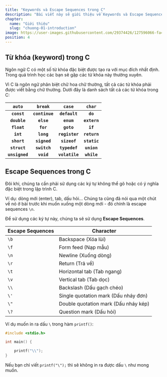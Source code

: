 ```yaml
---
title: "Keywords và Escape Sequences trong C"
description: "Bài viết này sẽ giới thiệu về Keywords và Escape Sequences trong C, cũng như quy tắc cơ bản của chúng để phục vụ cho việc sử dụng trong lập trình và sử dụng trong việc hiển thị văn bản trong Output trong ngôn ngữ C này. Hãy lưu ý những phần note của chúng mình để bạn có thể tìm hiểu và tìm sâu hơn về chúng trong các bài tiếp theo"
chapter:
  name: "Giới thiệu"
  slug: "chuong-01-introduction"
image: https://user-images.githubusercontent.com/29374426/127596066-fa46df01-982f-4a72-b6d1-f7d8f5c5a9b3.png
position: 4
---
```


## Từ khóa (keyword) trong C

Ngôn ngữ C có một số từ khóa đặc biệt được tạo ra với mục đích nhất định. Trong quá trình học các bạn sẽ gặp các từ khóa này thường xuyên.

Vì C là ngôn ngữ phân biệt chữ hoa chữ thường, tất cả các từ khóa phải được viết bằng chữ thường. Dưới đây là danh sách tất cả các từ khóa trong C:

|     `auto`     |    `break`     |     `case`     |    `char`    |
| :------------: | :------------: | :------------: | :----------: |
|  **`const`**   | **`continue`** | **`default`**  |   **`do`**   |
|  **`double`**  |   **`else`**   |   **`enum`**   | **`extern`** |
|  **`float`**   |   **`for`**    |   **`goto`**   |   **`if`**   |
|   **`int`**    |   **`long`**   | **`register`** | **`return`** |
|  **`short`**   |  **`signed`**  |  **`sizeof`**  | **`static`** |
|  **`struct`**  |  **`switch`**  | **`typedef`**  | **`union`**  |
| **`unsigned`** |   **`void`**   | **`volatile`** | **`while`**  |

## Escape Sequences trong C

Đôi khi, chúng ta cần phải sử dụng các ký tự không thể gõ hoặc có ý nghĩa đặc biệt trong lập trình C.

Ví dụ: dòng mới (enter), tab, dấu hỏi... Chúng ta cũng đã nói qua một chút về nó ở bài trước khi muốn xuống một dòng mới - đó chính là escape sequences `\n`.

Để sử dụng các ký tự này, chúng ta sẽ sử dụng **Escape Sequences**.

| Escape Sequences | Character                            |
| ---------------- | -------------------------------------|
| `\b`             | Backspace (Xóa lùi)                  |
| `\f`             | Form feed  (Nạp mẫu)                 |
| `\n`             | Newline (Xuống dòng)                 |
| `\r`             | Return (Trả về)                      |
| `\t`             | Horizontal tab (Tab ngang)           |
| `\v`             | Vertical tab (Tab dọc)               |
| `\\`             | Backslash (Dấu gạch chéo)            |
| `\'`             | Single quotation mark (Dấu nháy đơn) |
| `\"`             | Double quotation mark (Dấu nháy kép) |
| `\?`             | Question mark (Dấu hỏi)              |

Ví dụ muốn in ra dấu `\` trong hàm `printf()`:

```cpp
#include <stdio.h>

int main() {

    printf("\\");
}
```

Nếu bạn chỉ viết `printf("\");` thì sẽ không in ra được dấu `\` như mong muốn.
